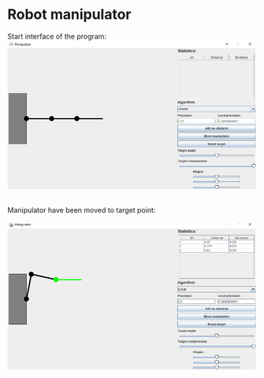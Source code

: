 # Robot manipulator

Start interface of the program:<br/>
![Program Example 1](/images/programExample1.png)<br/><br/>

Manipulator have been moved to target point: 

![Program Example 2](/images/programExample2.png)<br/><br/>
